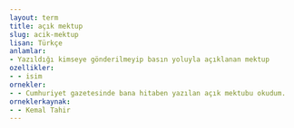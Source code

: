 ```yaml
---
layout: term
title: açık mektup
slug: acik-mektup
lisan: Türkçe
anlamlar:
- Yazıldığı kimseye gönderilmeyip basın yoluyla açıklanan mektup
ozellikler:
- - isim
ornekler:
- - Cumhuriyet gazetesinde bana hitaben yazılan açık mektubu okudum.
orneklerkaynak:
- - Kemal Tahir
---
```

